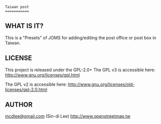 	Taiwan post
	===========

WHAT IS IT?
-----------

This is a "Presets" of JOMS for adding/editing the post office or post box in Taiwan.


LICENSE
-------

This project is released under the GPL-2.0+
The GPL v3 is accessible here:
http://www.gnu.org/licenses/gpl.html

The GPL v2 is accessible here:
http://www.gnu.org/licenses/old-licenses/gpl-2.0.html


AUTHOR
------

mcdlee@gmail.com (Sin-di Lee)
http://www.openstreetmap.tw
